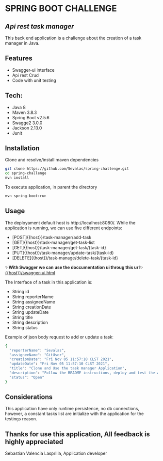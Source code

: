 # SPRING BOOT CHALLENGE
## _Api rest task manager_

This back end application is a challenge about the creation of a task manager in Java.

## Features

- Swagger-ui interface
- Api rest Crud
- Code with unit testing

## Tech:
- Java 8
- Maven 3.8.3
- Spring Boot v2.5.6
- Swagge2 3.0.0
- Jackson 2.13.0
- Junit

## Installation

Clone and resolve/install maven dependencies
```sh
git clone https://github.com/Sevalas/spring-challenge.git
cd spring-challenge
mvn install
```
To execute application, in parent the directory
```sh
mvn spring-boot:run
```

## Usage

The deployament default host is http://localhost:8080/.
While the application is running, we can use five different endpoints:
- [POST]{{host}}/task-manager/add-task
- [GET]{{host}}/task-manager/get-task-list
- [GET]{{host}}/task-manager/get-task/{task-id}
- [PUT]{{host}}/task-manager/update-task/{task-id}
- [DELETE]{{host}}/task-manage/delete-task/{task-id}

✨**With Swagger we can use the doccumentation ui throug this url**✨
[{{host}}/swagger-ui.html](http://localhost:8080/swagger-ui.html)

The Interface of a task in this application is:
- String id
- String reporterName
- String assigneeName
- String creationDate
- String updateDate
- String title
- String description
- String status

Example of json body request to add or update a task:
```sh
{
  "reporterName": "Sevalas",
  "assigneeName": "GitUser",
  "creationDate": "Fri Nov 05 11:57:10 CLST 2021",
  "updateDate": "Fri Nov 05 11:57:10 CLST 2021",
  "title": "Clone and Use the task manager Application",
  "description": "Follow the README instructions, deploy and test the application",
  "status": "Open"
}
```
## Considerations

This application have only runtime persistence, no db connections, however, a constant tasks list are initialize with the application for the testings reason.

## Thanks for use this application, All feedback is highly appreciated

Sebastian Valencia Lasprilla, Application developer